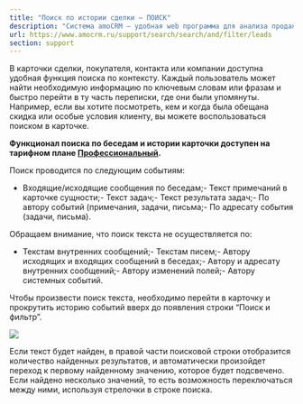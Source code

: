 ```yaml
---
title: "Поиск по истории сделки — ПОИСК"
description: "Система amoCRM – удобная web программа для анализа продаж, доступная в режиме online из любой точки мира! Подробности узнавайте по указанным на сайте телефонам в Москве."
url: https://www.amocrm.ru/support/search/search/and/filter/leads
section: support
---
```


В карточки сделки, покупателя, контакта или компании доступна удобная функция поиска по контексту. Каждый пользователь может найти необходимую информацию по ключевым словам или фразам и быстро перейти в ту часть переписки, где они были упомянуты.
Например, если вы хотите посмотреть, кем и когда была обещана скидка или особые условия клиенту, вы можете воспользоваться поиском в карточке.

**Функционал поиска по беседам и истории карточки доступен на тарифном плане [Профессиональный](https://www.amocrm.ru/buy/).**

Поиск проводится по следующим событиям:

- Входящие/исходящие сообщения по беседам;- Текст примечаний в карточке сущности;- Текст задач;- Текст результата задач;- По автору событий (примечания, задачи, письма;- По адресату события (задачи, письма).

Обращаем внимание, что поиск текста не осуществляется по:

- Текстам внутренних сообщений;- Текстам писем;- Автору исходящих и входящих сообщений в беседах;- Автору и адресату внутренних сообщений;- Автору изменений полей;- Автору системных событий.

Чтобы произвести поиск текста, необходимо перейти в карточку и прокрутить историю событий вверх до появления строки “Поиск и фильтр”.

![](/uploads/2022/06/Screenshot_6.png)

Если текст будет найден, в правой части поисковой строки отобразится количество найденных результатов, и автоматически произойдет переход к первому найденному значению, которое будет подсвечено. Если найдено несколько значений, то есть возможность переключаться между ними, используя стрелочки в строке поиска.